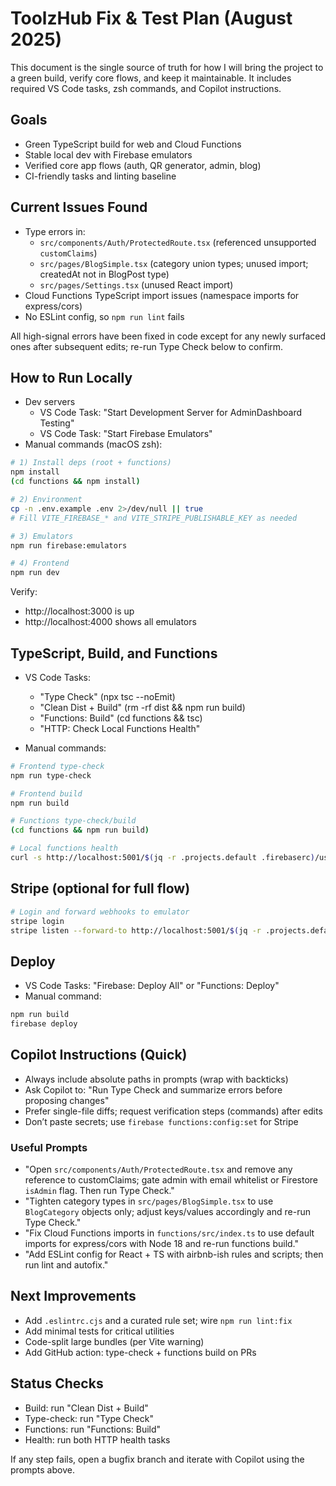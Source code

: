 # ToolzHub Fix & Test Plan (August 2025)

This document is the single source of truth for how I will bring the project to a green build, verify core flows, and keep it maintainable. It includes required VS Code tasks, zsh commands, and Copilot instructions.

## Goals

- Green TypeScript build for web and Cloud Functions
- Stable local dev with Firebase emulators
- Verified core app flows (auth, QR generator, admin, blog)
- CI-friendly tasks and linting baseline

## Current Issues Found

- Type errors in:
  - `src/components/Auth/ProtectedRoute.tsx` (referenced unsupported `customClaims`)
  - `src/pages/BlogSimple.tsx` (category union types; unused import; createdAt not in BlogPost type)
  - `src/pages/Settings.tsx` (unused React import)
- Cloud Functions TypeScript import issues (namespace imports for express/cors)
- No ESLint config, so `npm run lint` fails

All high-signal errors have been fixed in code except for any newly surfaced ones after subsequent edits; re-run Type Check below to confirm.

## How to Run Locally

- Dev servers
  - VS Code Task: "Start Development Server for AdminDashboard Testing"
  - VS Code Task: "Start Firebase Emulators"
- Manual commands (macOS zsh):

```sh
# 1) Install deps (root + functions)
npm install
(cd functions && npm install)

# 2) Environment
cp -n .env.example .env 2>/dev/null || true
# Fill VITE_FIREBASE_* and VITE_STRIPE_PUBLISHABLE_KEY as needed

# 3) Emulators
npm run firebase:emulators

# 4) Frontend
npm run dev
```

Verify:

- http://localhost:3000 is up
- http://localhost:4000 shows all emulators

## TypeScript, Build, and Functions

- VS Code Tasks:

  - "Type Check" (npx tsc --noEmit)
  - "Clean Dist + Build" (rm -rf dist && npm run build)
  - "Functions: Build" (cd functions && tsc)
  - "HTTP: Check Local Functions Health"

- Manual commands:

```sh
# Frontend type-check
npm run type-check

# Frontend build
npm run build

# Functions type-check/build
(cd functions && npm run build)

# Local functions health
curl -s http://localhost:5001/$(jq -r .projects.default .firebaserc)/us-central1/api/health | jq
```

## Stripe (optional for full flow)

```sh
# Login and forward webhooks to emulator
stripe login
stripe listen --forward-to http://localhost:5001/$(jq -r .projects.default .firebaserc)/us-central1/api/stripe/webhook
```

## Deploy

- VS Code Tasks: "Firebase: Deploy All" or "Functions: Deploy"
- Manual command:

```sh
npm run build
firebase deploy
```

## Copilot Instructions (Quick)

- Always include absolute paths in prompts (wrap with backticks)
- Ask Copilot to: "Run Type Check and summarize errors before proposing changes"
- Prefer single-file diffs; request verification steps (commands) after edits
- Don’t paste secrets; use `firebase functions:config:set` for Stripe

### Useful Prompts

- "Open `src/components/Auth/ProtectedRoute.tsx` and remove any reference to customClaims; gate admin with email whitelist or Firestore `isAdmin` flag. Then run Type Check."
- "Tighten category types in `src/pages/BlogSimple.tsx` to use `BlogCategory` objects only; adjust keys/values accordingly and re-run Type Check."
- "Fix Cloud Functions imports in `functions/src/index.ts` to use default imports for express/cors with Node 18 and re-run functions build."
- "Add ESLint config for React + TS with airbnb-ish rules and scripts; then run lint and autofix."

## Next Improvements

- Add `.eslintrc.cjs` and a curated rule set; wire `npm run lint:fix`
- Add minimal tests for critical utilities
- Code-split large bundles (per Vite warning)
- Add GitHub action: type-check + functions build on PRs

## Status Checks

- Build: run "Clean Dist + Build"
- Type-check: run "Type Check"
- Functions: run "Functions: Build"
- Health: run both HTTP health tasks

If any step fails, open a bugfix branch and iterate with Copilot using the prompts above.
